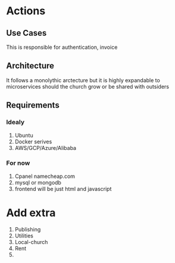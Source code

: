 # Actions

## Use Cases
This is responsible for authentication, invoice

## Architecture
It follows a monolythic arctecture but it is highly expandable to microservices should the church grow or be shared with outsiders

## Requirements
### Idealy
1. Ubuntu
2. Docker serives
3. AWS/GCP/Azure/Alibaba

### For now
1. Cpanel namecheap.com
2. mysql or mongodb
3. frontend will be just html and javascript

# Add extra

1. Publishing
2. Utilities
3. Local-church
4. Rent
5. 